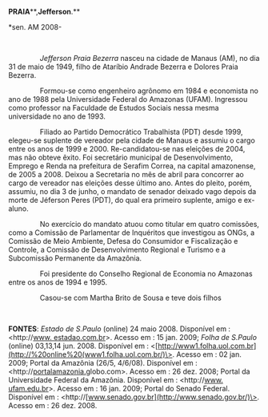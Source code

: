 **PRAIA****,****Jefferson****.**

\*sen. AM 2008-

 

                *Jefferson Praia Bezerra* nasceu na cidade de Manaus
(AM), no dia 31 de maio de 1949, filho de Ataríbio Andrade Bezerra e
Dolores Praia Bezerra.

                Formou-se como engenheiro agrônomo em 1984 e economista
no ano de 1988 pela Universidade Federal do Amazonas (UFAM). Ingressou
como professor na Faculdade de Estudos Sociais nessa mesma universidade
no ano de 1993.

                Filiado ao Partido Democrático Trabalhista (PDT) desde
1999, elegeu-se suplente de vereador pela cidade de Manaus e assumiu o
cargo entre os anos de 1999 e 2000. Re-candidatou-se nas eleições de
2004, mas não obteve êxito. Foi secretário municipal de Desenvolvimento,
Emprego e Renda na prefeitura de Serafim Correa, na capital amazonense,
de 2005 a 2008. Deixou a Secretaria no mês de abril para concorrer ao
cargo de vereador nas eleições desse último ano. Antes do pleito, porém,
assumiu, no dia 3 de junho, o mandato de senador deixado vago depois da
morte de Jéferson Peres (PDT), do qual era primeiro suplente, amigo e
ex-aluno.

                No exercício do mandato atuou como titular em quatro
comissões, como a Comissão de Parlamentar de Inquéritos que investigou
as ONGs, a Comissão de Meio Ambiente, Defesa do Consumidor e
Fiscalização e Controle, a Comissão de Desenvolvimento Regional e
Turismo e a Subcomissão Permanente da Amazônia.

                Foi presidente do Conselho Regional de Economia no
Amazonas entre os anos de 1994 e 1995.

                Casou-se com Martha Brito de Sousa e teve dois filhos

 

**FONTES**: *Estado de S.Paulo* (online) 24 maio 2008. Disponível em :
\<http://[www. estadao.com.br](http://www.estadao.com.br/)\>. Acesso em
: 15 jan. 2009; *Folha de S.Paulo* (online) 03,13,14 jun. 2008.
Disponível em :
\<[http://www1.folha.uol.com.br](http://%20online%20(www1.folha.uol.com.br/)\>.
Acesso em : 02 jan. 2009; Portal da Amazônia (26/5, 4/6/08). Disponível
em :
\<http://[portalamazonia.](http://www.portalamazonia.com.br/)globo.com\>.
Acesso em : 26 dez. 2008; Portal da Universidade Federal da Amazônia.
Disponível em : \<http://[www. ufam.edu.br](http://www.ufam.edu.br/)\>.
Acesso em : 16 jan. 2009; Portal do Senado Federal. Disponível em :
\<http://[www.senado.gov.br](http://www.senado.gov.br/)\>. Acesso em :
26 dez. 2008.
